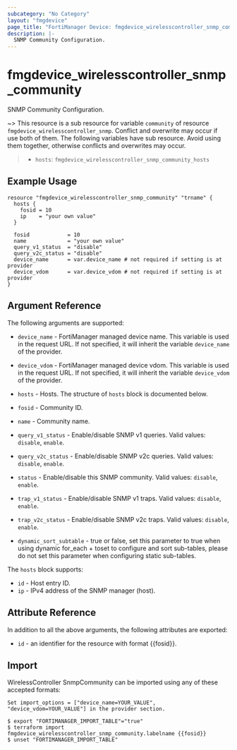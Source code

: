 ```yaml
---
subcategory: "No Category"
layout: "fmgdevice"
page_title: "FortiManager Device: fmgdevice_wirelesscontroller_snmp_community"
description: |-
  SNMP Community Configuration.
---
```


# fmgdevice_wirelesscontroller_snmp_community
SNMP Community Configuration.

~> This resource is a sub resource for variable `community` of resource `fmgdevice_wirelesscontroller_snmp`. Conflict and overwrite may occur if use both of them.
The following variables have sub resource. Avoid using them together, otherwise conflicts and overwrites may occur.
>- `hosts`: `fmgdevice_wirelesscontroller_snmp_community_hosts`



## Example Usage

```hcl
resource "fmgdevice_wirelesscontroller_snmp_community" "trname" {
  hosts {
    fosid = 10
    ip    = "your own value"
  }

  fosid            = 10
  name             = "your own value"
  query_v1_status  = "disable"
  query_v2c_status = "disable"
  device_name      = var.device_name # not required if setting is at provider
  device_vdom      = var.device_vdom # not required if setting is at provider
}
```

## Argument Reference


The following arguments are supported:

* `device_name` - FortiManager managed device name. This variable is used in the request URL. If not specified, it will inherit the variable `device_name` of the provider.
* `device_vdom` - FortiManager managed device vdom. This variable is used in the request URL. If not specified, it will inherit the variable `device_vdom` of the provider.

* `hosts` - Hosts. The structure of `hosts` block is documented below.
* `fosid` - Community ID.
* `name` - Community name.
* `query_v1_status` - Enable/disable SNMP v1 queries. Valid values: `disable`, `enable`.

* `query_v2c_status` - Enable/disable SNMP v2c queries. Valid values: `disable`, `enable`.

* `status` - Enable/disable this SNMP community. Valid values: `disable`, `enable`.

* `trap_v1_status` - Enable/disable SNMP v1 traps. Valid values: `disable`, `enable`.

* `trap_v2c_status` - Enable/disable SNMP v2c traps. Valid values: `disable`, `enable`.

* `dynamic_sort_subtable` - true or false, set this parameter to true when using dynamic for_each + toset to configure and sort sub-tables, please do not set this parameter when configuring static sub-tables.

The `hosts` block supports:

* `id` - Host entry ID.
* `ip` - IPv4 address of the SNMP manager (host).


## Attribute Reference

In addition to all the above arguments, the following attributes are exported:
* `id` - an identifier for the resource with format {{fosid}}.

## Import

WirelessController SnmpCommunity can be imported using any of these accepted formats:
```
Set import_options = ["device_name=YOUR_VALUE", "device_vdom=YOUR_VALUE"] in the provider section.

$ export "FORTIMANAGER_IMPORT_TABLE"="true"
$ terraform import fmgdevice_wirelesscontroller_snmp_community.labelname {{fosid}}
$ unset "FORTIMANAGER_IMPORT_TABLE"
```

